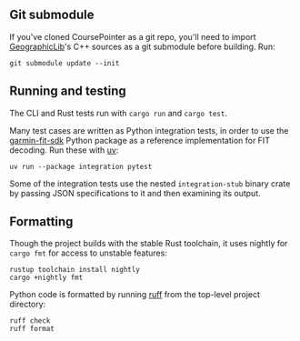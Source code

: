 ## Git submodule

If you've cloned CoursePointer as a git repo, you'll need to import
[GeographicLib](https://geographiclib.sourceforge.io/C++/doc/index.html)'s C++
sources as a git submodule before building.  Run:

```
git submodule update --init
```

## Running and testing

The CLI and Rust tests run with `cargo run` and `cargo test`.

Many test cases are written as Python integration tests, in order to use the
[garmin-fit-sdk](https://pypi.org/project/garmin-fit-sdk/) Python package as a
reference implementation for FIT decoding.  Run these with
[uv](https://docs.astral.sh/uv/):

```
uv run --package integration pytest
```

Some of the integration tests use the nested `integration-stub` binary crate
by passing JSON specifications to it and then examining its output.

## Formatting

Though the project builds with the stable Rust toolchain, it uses nightly for
`cargo fmt` for access to unstable features:

```
rustup toolchain install nightly
cargo +nightly fmt
```

Python code is formatted by running [ruff](https://docs.astral.sh/ruff/) from
the top-level project directory:

```
ruff check
ruff format
```
